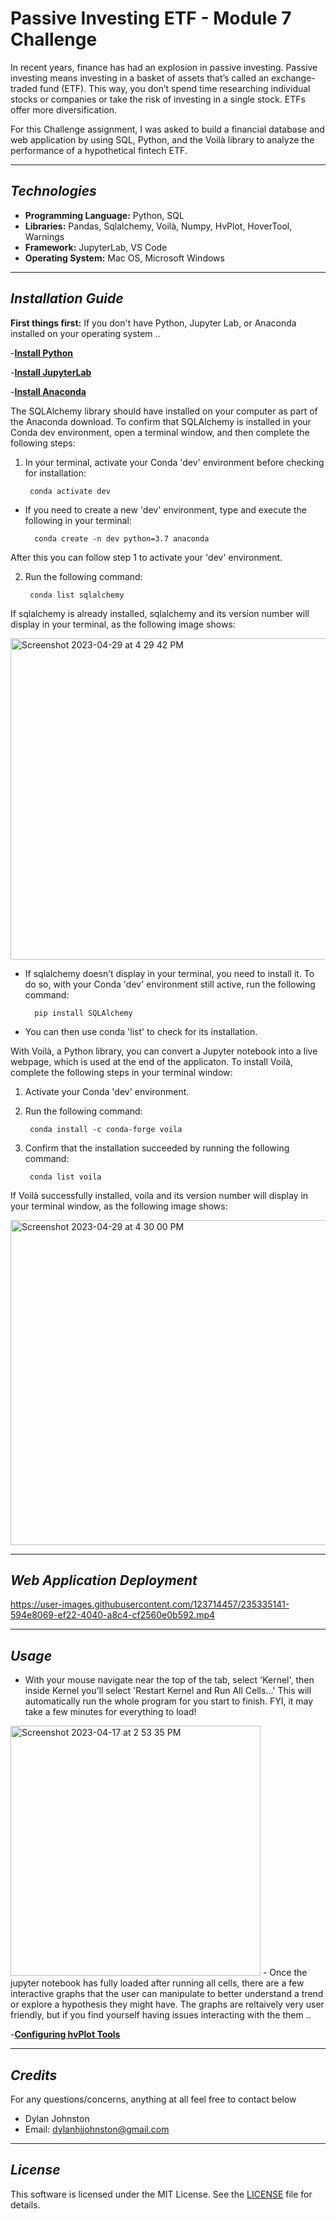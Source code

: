 # Passive Investing ETF - Module 7 Challenge
In recent years, finance has had an explosion in passive investing. Passive investing means investing in a basket of assets that’s called an exchange-traded fund (ETF). This way, you don’t spend time researching individual stocks or companies or take the risk of investing in a single stock. ETFs offer more diversification.

For this Challenge assignment, I was asked to build a financial database and web application by using SQL, Python, and the Voilà library to analyze the performance of a hypothetical fintech ETF. 

---

## *Technologies*

- **Programming Language:** Python, SQL 
- **Libraries:** Pandas, Sqlalchemy, Voilà, Numpy, HvPlot, HoverTool, Warnings
- **Framework:** JupyterLab, VS Code 
- **Operating System:** Mac OS, Microsoft Windows 

---

## *Installation Guide*

**First things first:**
If you don't have Python, Jupyter Lab, or Anaconda installed on your operating system ..

-**[Install Python](https://www.python.org/downloads/)**

-**[Install JupyterLab](https://jupyter.org/install)**

-**[Install Anaconda](https://docs.anaconda.com/free/anaconda/install/index.html)**

The SQLAlchemy library should have installed on your computer as part of the Anaconda download. To confirm that SQLAlchemy is installed in your Conda dev environment, open a terminal window, and then complete the following steps:

1. In your terminal, activate your Conda 'dev' environment before checking for installation:
    
        conda activate dev
- If you need to create a new 'dev' environment, type and execute the following in your terminal:
                
        conda create -n dev python=3.7 anaconda
After this you can follow step 1 to activate your 'dev' environment.

2. Run the following command:
                
        conda list sqlalchemy

If sqlalchemy is already installed, sqlalchemy and its version number will display in your terminal, as the following image shows: 

<img width="514" alt="Screenshot 2023-04-29 at 4 29 42 PM" src="https://user-images.githubusercontent.com/123714457/235328186-7913780f-04bb-4ef4-99e9-71b8f70d7ade.png">

- If sqlalchemy doesn’t display in your terminal, you need to install it. To do so, with your Conda 'dev' environment still active, run the following command:
        
        pip install SQLAlchemy 
- You can then use conda 'list' to check for its installation. 

With Voilà, a Python library, you can convert a Jupyter notebook into a live webpage, which is used at the end of the applicaton. To install Voilà, complete the following steps in your terminal window:

1. Activate your Conda 'dev' environment.
2. Run the following command:
        
        conda install -c conda-forge voila
3. Confirm that the installation succeeded by running the following command:

        conda list voila
If Voilà successfully installed, voila and its version number will display in your terminal window, as the following image shows: 

<img width="520" alt="Screenshot 2023-04-29 at 4 30 00 PM" src="https://user-images.githubusercontent.com/123714457/235328187-4bda82d6-d786-44f4-b781-d9e7e0da9adb.png">

---
## *Web Application Deployment*


https://user-images.githubusercontent.com/123714457/235335141-594e8069-ef22-4040-a8c4-cf2560e0b592.mp4



---

## *Usage*

- With your mouse navigate near the top of the tab, select 'Kernel', then inside Kernel you'll select 'Restart Kernel and Run All Cells...' This will automatically run the whole program for you start to finish. FYI, it may take a few minutes for everything to load!
<img width="400" alt="Screenshot 2023-04-17 at 2 53 35 PM" src="https://user-images.githubusercontent.com/123714457/232619135-6b2f77be-d543-4a59-a4ad-6e62b2113c6c.png">
- Once the jupyter notebook has fully loaded after running all cells, there are a few interactive graphs that the user can manipulate to better understand a trend or explore a hypothesis they might have. The graphs are reltaively very user friendly, but if you find yourself having issues interacting with the them .. 

-**[Configuring hvPlot Tools](https://docs.bokeh.org/en/2.4.0/docs/user_guide/tools.html)**

---

## *Credits*
For any questions/concerns, anything at all feel free to contact below
- Dylan Johnston
- Email: dylanhjjohnston@gmail.com


---

## *License*

This software is licensed under the MIT License. See the [LICENSE](https://github.com/djohnst914/Passive_Investing/blob/main/LICENSE) file for details.
